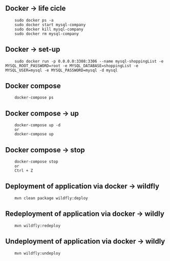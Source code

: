 ## Docker -> life cicle

        sudo docker ps -a
        sudo docker start mysql-company
        sudo docker kill mysql-company
        sudo docker rm mysql-company

## Docker -> set-up

        sudo docker run -p 0.0.0.0:3308:3306 --name mysql-shoppingList -e MYSQL_ROOT_PASSWORD=root -e MYSQL_DATABASE=shoppingList -e MYSQL_USER=mysql -e MYSQL_PASSWORD=mysql -d mysql

## Docker compose

        docker-compose ps

## Docker compose -> up

        docker-compose up -d
        or 
        docker-compose up

## Docker compose -> stop

        docker-compose stop 
        or 
        Ctrl + Z

## Deployment of application via docker -> wildfly

        mvn clean package wildfly:deploy

## Redeployment of application via docker -> wildly

        mvn wildfly:redeploy

## Undeployment of application via docker -> wildly

        mvn wildfly:undeploy